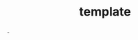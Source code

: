 ---
abstract: '-'
creators:
- x, x
date: null
document_url: https://services.phaidra.univie.ac.at/api/object/o:1079680/download
grand_parent: iPRES
institutions: []
keywords: []
landing_page_url: https://phaidra.univie.ac.at/o:1079680
language: eng
layout: publication
license: CC BY 4.0 International
notes_url: null
parent: iPRES 2019
publication_type: paper
size: 158715
slides_url: null
source_name: iPRES
title: 'template '
year: 2019
---